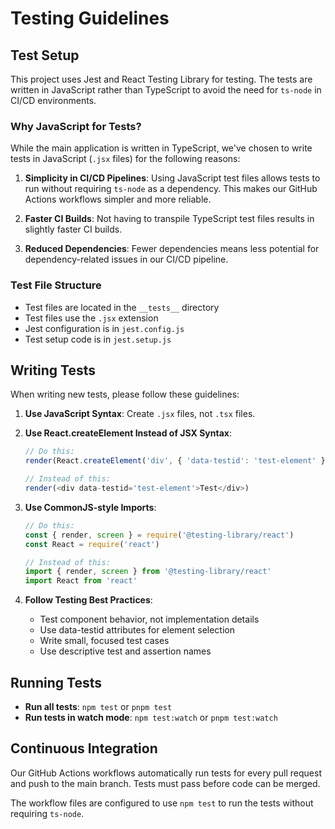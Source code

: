 # Testing Guidelines

## Test Setup

This project uses Jest and React Testing Library for testing. The tests are written in JavaScript rather than TypeScript to avoid the need for `ts-node` in CI/CD environments.

### Why JavaScript for Tests?

While the main application is written in TypeScript, we've chosen to write tests in JavaScript (`.jsx` files) for the following reasons:

1. **Simplicity in CI/CD Pipelines**: Using JavaScript test files allows tests to run without requiring `ts-node` as a dependency. This makes our GitHub Actions workflows simpler and more reliable.

2. **Faster CI Builds**: Not having to transpile TypeScript test files results in slightly faster CI builds.

3. **Reduced Dependencies**: Fewer dependencies means less potential for dependency-related issues in our CI/CD pipeline.

### Test File Structure

- Test files are located in the `__tests__` directory
- Test files use the `.jsx` extension
- Jest configuration is in `jest.config.js`
- Test setup code is in `jest.setup.js`

## Writing Tests

When writing new tests, please follow these guidelines:

1. **Use JavaScript Syntax**: Create `.jsx` files, not `.tsx` files.

2. **Use React.createElement Instead of JSX Syntax**:

   ```javascript
   // Do this:
   render(React.createElement('div', { 'data-testid': 'test-element' }, 'Test'))

   // Instead of this:
   render(<div data-testid='test-element'>Test</div>)
   ```

3. **Use CommonJS-style Imports**:

   ```javascript
   // Do this:
   const { render, screen } = require('@testing-library/react')
   const React = require('react')

   // Instead of this:
   import { render, screen } from '@testing-library/react'
   import React from 'react'
   ```

4. **Follow Testing Best Practices**:
   - Test component behavior, not implementation details
   - Use data-testid attributes for element selection
   - Write small, focused test cases
   - Use descriptive test and assertion names

## Running Tests

- **Run all tests**: `npm test` or `pnpm test`
- **Run tests in watch mode**: `npm test:watch` or `pnpm test:watch`

## Continuous Integration

Our GitHub Actions workflows automatically run tests for every pull request and push to the main branch. Tests must pass before code can be merged.

The workflow files are configured to use `npm test` to run the tests without requiring `ts-node`.
